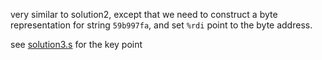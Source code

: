 very similar to solution2, except that we need to construct a byte representation for string `59b997fa`, and set `%rdi` point to the byte address.

see [solution3.s](./solution3.s) for the key point